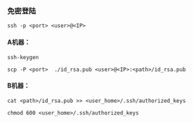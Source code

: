 ### 免密登陆
```
ssh -p <port> <user>@<IP>
```

#### A机器：
```
ssh-keygen

scp -P <port>  ./id_rsa.pub <user>@<IP>:<path>/id_rsa.pub

```

#### B机器：
```
cat <path>/id_rsa.pub >> <user_home>/.ssh/authorized_keys

chmod 600 <user_home>/.ssh/authorized_keys
```

